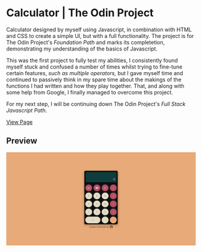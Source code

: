 # Calculator | The Odin Project

Calculator designed by myself using Javascript, in combination with HTML and CSS to create a simple UI, but with a full functionality. The project is for The Odin Project's *Foundation Path* and marks its completetion, demonstrating my understanding of the basics of Javascript.

This was the first project to fully test my abilities, I consistently found myself stuck and confused a number of times whilst trying to fine-tune certain features, *such as multiple operators,* but I gave myself time and continued to passively think in my spare time about the makings of the functions I had written and how they play together. That, and along with some help from Google, I finally managed to overcome this project.

For my next step, I will be continuing down The Odin Project's *Full Stack Javascript Path*.

[View Page](https://jordantate.github.io/odin-calculator/)

## Preview
![Preview](assets/Github/ODIN-CALCULATOR_HOME.png)